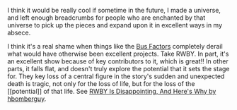 I think it would be really cool if sometime in the future, I made a universe, and left enough breadcrumbs for people who are enchanted by that universe to pick up the pieces and expand upon it in excellent ways in my absece.

I think it's a real shame when things like the [Bus Factors](https://en.wikipedia.org/wiki/Bus_factor) completely derail what would have otherwise been excellent projects. Take RWBY. In part, it's an excellent show because of key contributors to it, which is great!! In other parts, it falls flat, and doesn't truly explore the potential that it sets the stage for. They key loss of a central figure in the story's sudden and unexpected death is tragic, not only for the loss of life, but for the loss of the [[potential]] of that life. See [RWBY Is Disappointing, And Here's Why by hbomberguy](https://youtu.be/81fdKWOHrdE).